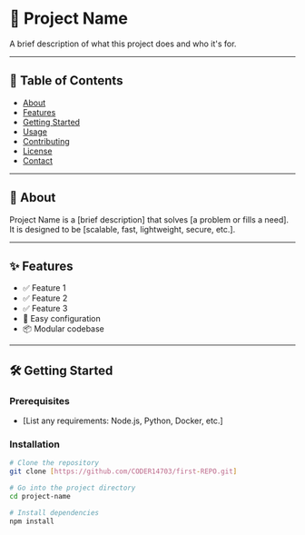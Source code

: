 # 🚀 Project Name

A brief description of what this project does and who it's for.

---

## 📂 Table of Contents

- [About](#about)
- [Features](#features)
- [Getting Started](#getting-started)
- [Usage](#usage)
- [Contributing](#contributing)
- [License](#license)
- [Contact](#contact)

---

## 📖 About

Project Name is a [brief description] that solves [a problem or fills a need].  
It is designed to be [scalable, fast, lightweight, secure, etc.].

---

## ✨ Features

- ✅ Feature 1
- ✅ Feature 2
- ✅ Feature 3
- 🔧 Easy configuration
- 📦 Modular codebase

---

## 🛠️ Getting Started

### Prerequisites

- [List any requirements: Node.js, Python, Docker, etc.]

### Installation

```bash
# Clone the repository
git clone [https://github.com/CODER14703/first-REPO.git]

# Go into the project directory
cd project-name

# Install dependencies
npm install
